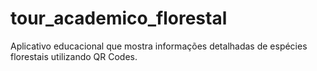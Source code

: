 # tour_academico_florestal
Aplicativo educacional que mostra informações detalhadas de espécies florestais utilizando QR Codes.
